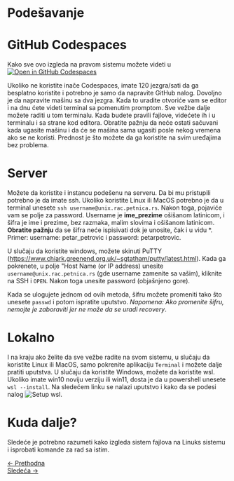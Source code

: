 # Podešavanje

# GitHub Codespaces

Kako sve ovo izgleda na pravom sistemu možete videti u [![Open in GitHub Codespaces](https://github.com/codespaces/badge.svg)](https://github.com/codespaces/new/?repo=dianasantavec/UNIX-beginner-course&devcontainer_path=.devcontainer/devcontainer.json)

Ukoliko ne koristite inače Codespaces, imate 120 jezgra/sati da ga besplatno koristite i potrebno je samo da napravite GitHub nalog. Dovoljno je da napravite mašinu sa dva jezgra. Kada to uradite otvoriće vam se editor i na dnu ćete videti terminal sa pomenutim promptom. Sve vežbe dalje možete raditi u tom terminalu. Kada budete pravili fajlove, videćete ih i u terminalu i sa strane kod editora. Obratite pažnju da neće ostati sačuvani kada ugasite mašinu i da će se mašina sama ugasiti posle nekog vremena ako se ne koristi. Prednost je što možete da ga koristite na svim uređajima bez problema.

# Server

Možete da koristite i instancu podešenu na serveru. Da bi mu pristupili potrebno je da imate ssh. Ukoliko koristite Linux ili MacOS potrebno je da u terminal unesete ```ssh username@unix.rac.petnica.rs```. Nakon toga, pojaviće vam se polje za password. Username je **ime_prezime** ošišanom latinicom, i šifra je ime i prezime, bez razmaka, malim slovima i ošišanom latinicom. **Obratite pažnju** da se šifra neće ispisivati dok je unosite, čak i u vidu *. Primer: username: petar_petrovic i password: petarpetrovic.

U slučaju da koristite windows, možete skinuti PuTTY (https://www.chiark.greenend.org.uk/~sgtatham/putty/latest.html). Kada ga pokrenete, u polje "Host Name (or IP address) unesite ```username@unix.rac.petnica.rs``` (gde username zamenite sa vašim), kliknite na SSH i ```OPEN```. Nakon toga unesite password (objašnjeno gore).

Kada se ulogujete jednom od ovih metoda, šifru možete promeniti tako što unesete `passwd` i potom ispratite uputstvo. *Napomena: Ako promenite šifru, nemojte je zaboraviti jer ne može da se uradi recovery*.

# Lokalno

I na kraju ako želite da sve vežbe radite na svom sistemu, u slučaju da koristite Linux ili MacOS, samo pokrenite aplikaciju `Terminal` i možete dalje pratiti uputstva. U slučaju da koristite Windows, možete da koristite wsl. Ukoliko imate win10 noviju verziju ili win11, dosta je da u powershell unesete ```wsl --install```. Na sledećem linku se nalazi uputstvo i kako da se podesi nalog ![Setup wsl](https://learn.microsoft.com/en-us/windows/wsl/install).


# Kuda dalje?
Sledeće je potrebno razumeti kako izgleda sistem fajlova na Linuks sistemu i isprobati komande za rad sa istim.


<div class="nav-buttons-wrapper">
  <div class="nav-left">
    <a href="1_2-bash.html" class="button-nav">← Prethodna</a>
  </div>
  <div class="nav-right">
    <a href="2-filesystem_functions.html" class="button-nav">Sledeća →</a>
  </div>
</div>
